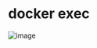 # docker exec
![image](https://user-images.githubusercontent.com/6966136/182551494-06ecf652-19d5-4aad-9f6e-926afecfffac.png)
